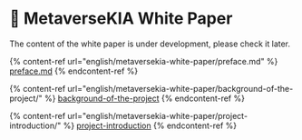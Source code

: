 # 📖 MetaverseKIA White Paper

The content of the white paper is under development, please check it later.

{% content-ref url="english/metaversekia-white-paper/preface.md" %}
[preface.md](english/metaversekia-white-paper/preface.md)
{% endcontent-ref %}

{% content-ref url="english/metaversekia-white-paper/background-of-the-project/" %}
[background-of-the-project](english/metaversekia-white-paper/background-of-the-project/)
{% endcontent-ref %}

{% content-ref url="english/metaversekia-white-paper/project-introduction/" %}
[project-introduction](english/metaversekia-white-paper/project-introduction/)
{% endcontent-ref %}

